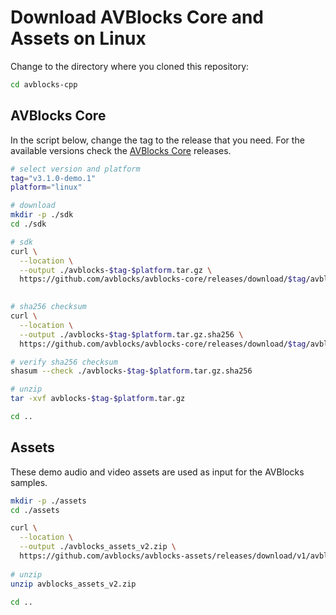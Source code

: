 # Download AVBlocks Core and Assets on Linux

Change to the directory where you cloned this repository:

```bash
cd avblocks-cpp
```

## AVBlocks Core

In the script below, change the tag to the release that you need. For the available versions check the [AVBlocks Core](https://github.com/avblocks/avblocks-core/releases) releases.   

```bash
# select version and platform
tag="v3.1.0-demo.1"
platform="linux"

# download
mkdir -p ./sdk
cd ./sdk

# sdk
curl \
  --location \
  --output ./avblocks-$tag-$platform.tar.gz \
  https://github.com/avblocks/avblocks-core/releases/download/$tag/avblocks-$tag-$platform.tar.gz
  

# sha256 checksum
curl \
  --location \
  --output ./avblocks-$tag-$platform.tar.gz.sha256 \
  https://github.com/avblocks/avblocks-core/releases/download/$tag/avblocks-$tag-$platform.tar.gz.sha256

# verify sha256 checksum
shasum --check ./avblocks-$tag-$platform.tar.gz.sha256

# unzip
tar -xvf avblocks-$tag-$platform.tar.gz

cd ..
```

## Assets

These demo audio and video assets are used as input for the AVBlocks samples.

```bash
mkdir -p ./assets
cd ./assets

curl \
  --location \
  --output ./avblocks_assets_v2.zip \
  https://github.com/avblocks/avblocks-assets/releases/download/v1/avblocks_assets_v2.zip
  
# unzip
unzip avblocks_assets_v2.zip

cd ..
```

